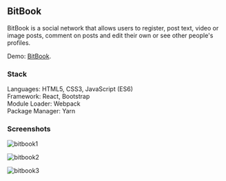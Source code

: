 ## BitBook

BitBook is a social network that allows users to register, post text, video or image posts, comment on posts and edit their own or see other people's profiles.

Demo: [BitBook](https://tamaramarr.github.io/bitbook/).

### Stack

Languages: HTML5, CSS3, JavaScript (ES6)<br />
Framework: React, Bootstrap<br />
Module Loader: Webpack<br />
Package Manager: Yarn<br />

### Screenshots

![bitbook1](https://user-images.githubusercontent.com/25713765/36076197-3c6564fc-0f59-11e8-9a5a-00ed20622bd3.png)

![bitbook2](https://user-images.githubusercontent.com/25713765/36076198-403d7696-0f59-11e8-8630-4bc0246aaea6.png)

![bitbook3](https://user-images.githubusercontent.com/25713765/36076199-417ef322-0f59-11e8-82c2-925ddc245234.png)

